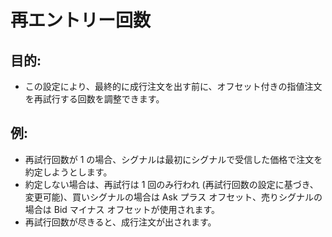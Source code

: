 # **再エントリー回数**

## 目的:

- この設定により、最終的に成行注文を出す前に、オフセット付きの指値注文を再試行する回数を調整できます。

## 例:

- 再試行回数が 1 の場合、シグナルは最初にシグナルで受信した価格で注文を約定しようとします。
- 約定しない場合は、再試行は 1 回のみ行われ (再試行回数の設定に基づき、変更可能)、買いシグナルの場合は Ask プラス オフセット、売りシグナルの場合は Bid マイナス オフセットが使用されます。
- 再試行回数が尽きると、成行注文が出されます。
